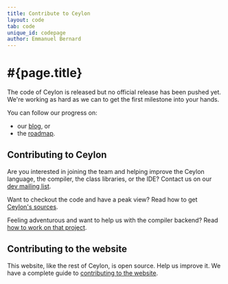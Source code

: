 ```yaml
---
title: Contribute to Ceylon  
layout: code
tab: code
unique_id: codepage
author: Emmanuel Bernard
---
```

# #{page.title}

The code of Ceylon is released but no official release has been pushed yet.
We're working as hard as we can to get the first milestone into your hands.

You can follow our progress on:

* our [blog](/blog), or
* the [roadmap](/documentation/roadmap).

## Contributing to Ceylon

Are you interested in joining the team and helping improve the Ceylon language, 
the compiler, the class libraries, or the IDE? 
Contact us on our [dev mailing list](http://groups.google.com/group/ceylon-dev).

Want to checkout the code and have a peak view? Read how to get [Ceylon's sources](source).

Feeling adventurous and want to help us with the compiler backend? Read [how to work on that project](contribute).

## Contributing to the website

This website, like the rest of Ceylon, is open source. Help us improve it.
We have a complete guide to [contributing to the website](/code/website).
